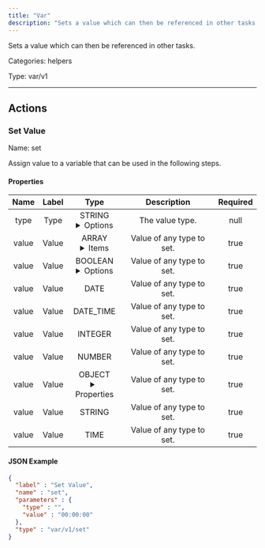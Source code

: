 ```yaml
---
title: "Var"
description: "Sets a value which can then be referenced in other tasks."
---
```


Sets a value which can then be referenced in other tasks.


Categories: helpers


Type: var/v1

<hr />




## Actions


### Set Value
Name: set

Assign value to a variable that can be used in the following steps.

#### Properties

|      Name       |      Label     |     Type     |     Description     | Required |
|:---------------:|:--------------:|:------------:|:-------------------:|:--------:|
| type | Type | STRING <details> <summary> Options </summary> ARRAY, BOOLEAN, DATE, DATE_TIME, INTEGER, NUMBER, OBJECT, STRING, TIME </details> | The value type. | null |
| value | Value | ARRAY <details> <summary> Items </summary> [] </details> | Value of any type to set. | true |
| value | Value | BOOLEAN <details> <summary> Options </summary> true, false </details> | Value of any type to set. | true |
| value | Value | DATE | Value of any type to set. | true |
| value | Value | DATE_TIME | Value of any type to set. | true |
| value | Value | INTEGER | Value of any type to set. | true |
| value | Value | NUMBER | Value of any type to set. | true |
| value | Value | OBJECT <details> <summary> Properties </summary> {} </details> | Value of any type to set. | true |
| value | Value | STRING | Value of any type to set. | true |
| value | Value | TIME | Value of any type to set. | true |


#### JSON Example
```json
{
  "label" : "Set Value",
  "name" : "set",
  "parameters" : {
    "type" : "",
    "value" : "00:00:00"
  },
  "type" : "var/v1/set"
}
```




